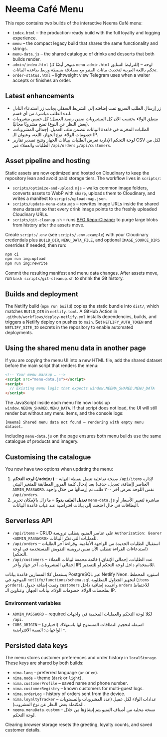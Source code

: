 # Neema Café Menu

This repo contains two builds of the interactive Neema Café menu:

- `index.html` – the production-ready build with the full loyalty and logging experience.
- `menu` – the compact legacy build that shares the same functionality and strings.
- `menu-data.js` – the shared catalogue of drinks and desserts that both builds render.
- `admin/index.html` (متوفر أيضًا كـ `menu-admin.html` للترابط السابق) – لوحة تحكم باللغة العربية لتحديث بيانات المنيو مع مصادقة بسيطة وربط بقاعدة البيانات.
- `order-status.html` – lightweight view Telegram uses when a waiter accepts or finishes an order.

## Latest enhancements

- زر إرسال الطلب السريع تمت إضافته إلى الشريط السفلي بجانب زر استدعاء النادل لبدء الطلب مباشرة من أي قسم.
- منطق الولاء يحتسب الآن كل المشروبات ضمن رصيد العميل؛ كل خمس مشروبات (بغض النظر عن النوع) تمنح مشروبًا مجانيًا.
- الطلبات المخزنة في قاعدة البيانات تتضمن ملف العميل، إجمالي المشروبات، خصومات الولاء، نوع الجهاز، اللغة، وعنوان الـ IP.
- لوحة التحكم الإدارية تعرض الطلبات ببيانات الجهاز وتتيح تصدير تقارير CSV لكل من الطلبات والعملاء عبر `/api/orders` و`/api/customers`.

## Asset pipeline and hosting

Static assets are now optimized and hosted on Cloudinary to keep the repository lean and avoid paid storage tiers. The workflow lives in `scripts/`:

- `scripts/optimize-and-upload.mjs` – walks common image folders, converts assets to WebP with `sharp`, uploads them to Cloudinary, and writes a manifest to `scripts/upload-map.json`.
- `scripts/update-menu-data.mjs` – rewrites image URLs inside the shared menu dataset so that every drink image points to the freshly uploaded Cloudinary URLs.
- `scripts/git-cleanup.sh` – runs [BFG Repo-Cleaner](https://rtyley.github.io/bfg-repo-cleaner/) to purge large blobs from history after the assets move.

Create `scripts/.env` (see `scripts/.env.example`) with your Cloudinary credentials plus `BUILD_DIR`, `MENU_DATA_FILE`, and optional `IMAGE_SOURCE_DIRS` overrides if needed, then run:

```bash
npm ci
npm run img:upload
npm run img:rewrite
```

Commit the resulting manifest and menu data changes. After assets move, run `bash scripts/git-cleanup.sh` to shrink the Git history.

## Builds and deployment

The Netlify build (`npm run build`) copies the static bundle into `dist/`, which matches `BUILD_DIR` in `netlify.toml`. A GitHub Action in `.github/workflows/deploy-netlify.yml` installs dependencies, builds, and triggers a Netlify deploy on pushes to `main`. Set `NETLIFY_AUTH_TOKEN` and `NETLIFY_SITE_ID` secrets in the repository to enable automated deployments.

## Using the shared menu data in another page

If you are copying the menu UI into a new HTML file, add the shared dataset before the main script that renders the menu:

```html
<!-- Your menu markup … -->
<script src="menu-data.js"></script>
<script>
  // Existing menu logic that expects window.NEEMA_SHARED.MENU_DATA
</script>
```

The JavaScript inside each menu file now looks up `window.NEEMA_SHARED.MENU_DATA`. If that script does not load, the UI will still render but without any menu items, and the console logs:

```
[Neema] Shared menu data not found — rendering with empty menu dataset.
```

Including `menu-data.js` on the page ensures both menu builds use the same catalogue of products and imagery.

## Customising the catalogue

You now have two options when updating the menu:

1. **لوحة التحكم (`/admin/`)** – صفحة تفاعلية تتصل بنقطة النهاية `/api/items` لإدارة العناصر (إضافة، تعديل، حذف) بعد إدخال كلمة المرور المطابقة للمتغير البيئي `ADMIN_PASSWORD`. نفس اللوحة تعرض آخر ٢٠٠ طلب تم إرسالها من خلال واجهة `/api/orders`.
2. **تعديل الملف يدويًا** – ما زال بالإمكان تحرير `menu-data.js` مباشرة لتغيير الأسعار أو البطاقات في حال احتجت إلى بيانات افتراضية عند غياب قاعدة البيانات.

## Serverless API

- `/api/items` – CRUD على عناصر المنيو، يتطلب ترويسة `Authorization: Bearer <ADMIN_PASSWORD>` للعمليات التي تغيّر البيانات.
- `/api/orders` – استقبال الطلبات الجديدة من الواجهة الأمامية، وقراءة آخر الطلبات (استدعاءات القراءة تتطلب الآن نفس ترويسة التفويض المستخدمة في لوحة التحكم).
- `/api/customers` – قائمة مجمعة لبيانات العملاء (عدد الطلبات، إجمالي الإنفاق، إجمالي المشروبات، آخر جهاز وآخر IP) للاستخدام داخل لوحة التحكم أو للتصدير.

يستعمل كلا المسارين قاعدة بيانات PostgreSQL عبر Netlify Neon. استورد المخطط الموجود في `netlify/functions/schema.sql` لتجهيز الجداول المطلوبة (`items` و`orders`)، وتمت إضافة جدول `customers` وأعمدة إضافية داخل `orders` للاحتفاظ بملخصات الولاء، خصومات الولاء، بيانات الجهاز، وعناوين الـ IP.

### Environment variables

- `ADMIN_PASSWORD` – required لكلا لوحة التحكم والعمليات المحمية في واجهات `/api`.
- `CORS_ORIGIN` – (اختياري) اضبطه لتحجيم النطاقات المسموح لها باستهلاك الواجهات؛ القيمة الافتراضية `*`.

## Persisted data keys

The menu stores customer preferences and order history in `localStorage`. These keys are shared by both builds:

- `nima.lang` – preferred language (`ar` or `en`).
- `nima.mode` – theme (`dark` or `light`).
- `nima.customerProfile` – saved name and phone number.
- `nima.customerRegistry` – known customers for multi-guest logs.
- `nima.orderLog` – history of orders sent from the device.
- `nima.loyaltyTracker` – عدادات الولاء لكل عميل (عدد المشروبات والمستويات المكتملة بغض النظر عن نوع المشروب).
- `neema.menuData.custom` – نسخة محلية من أصناف المنيو يتم إنشاؤها من خلال لوحة التحكم.

Clearing browser storage resets the greeting, loyalty counts, and saved customer details.
